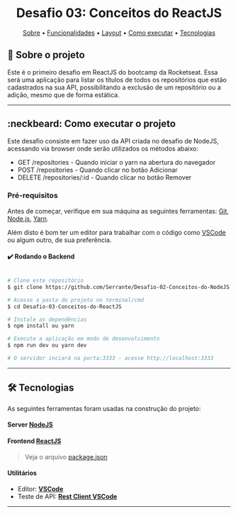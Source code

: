 <h1 align="center">Desafio 03: Conceitos do ReactJS</h1>

<p align="center">
 <a href="#-sobre-o-projeto">Sobre</a> •
 <a href="#-funcionalidades">Funcionalidades</a> •
 <a href="#-layout">Layout</a> • 
 <a href="#-como-executar-o-projeto">Como executar</a> • 
 <a href="#-tecnologias">Tecnologias</a>
</p>


## :mega: Sobre o projeto

Este é o primeiro desafio em ReactJS do bootcamp da Rocketseat.
Essa será uma aplicação para listar os títulos de todos os repositórios que estão cadastrados na sua API, possibilitando a exclusão de um repositório ou a adição, mesmo que de forma estática.

---


## :neckbeard: Como executar o projeto

Este desafio consiste em fazer uso da API criada no desafio de NodeJS, acessando via browser onde serão utilizados os métodos abaixo:
- GET /repositories - Quando iniciar o yarn na abertura do navegador
- POST /repositories - Quando clicar no botão Adicionar
- DELETE /repositories/:id - Quando clicar no botão Remover

### Pré-requisitos

Antes de começar, verifique em sua máquina as seguintes ferramentas:
[Git](https://git-scm.com), [Node.js](https://nodejs.org/en/), [Yarn](https://yarnpkg.com/). 

Além disto é bom ter um editor para trabalhar com o código como [VSCode](https://code.visualstudio.com/) ou algum outro, de sua preferência.

#### :heavy_check_mark: Rodando o Backend

```bash

# Clone este repositório
$ git clone https://github.com/Serrante/Desafio-02-Conceitos-do-NodeJS.git

# Acesse a pasta do projeto no terminal/cmd
$ cd Desafio-03-Conceitos-do-ReactJS

# Instale as dependências
$ npm install ou yarn

# Execute a aplicação em modo de desenvolvimento
$ npm run dev ou yarn dev

# O servidor inciará na porta:3333 - acesse http://localhost:3333 

```


---

## 🛠 Tecnologias

As seguintes ferramentas foram usadas na construção do projeto:


#### **Server**  [NodeJS](https://nodejs.org/en/) 

#### **Frontend**  [ReactJS](https://reactjs.org/) 


> Veja o arquivo  [package.json](https://github.com/Serrante/Desafio-03-Conceitos-do-ReactJS/package.json)


#### **Utilitários**

-   Editor:  **[VSCode](https://code.visualstudio.com/)**
-   Teste de API:  **[Rest Client VSCode](https://marketplace.visualstudio.com/items?itemName=humao.rest-client)**



---
